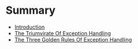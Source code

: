 # Summary

* [Introduction](README.md)
* [The Triumvirate Of Exception Handling](the-triumvirate-of-exception-handling.md)
* [The Three Golden Rules Of Exception Handling](the-three-golden-rules-of-exception-handling.md)

